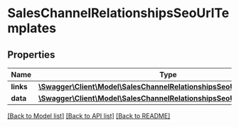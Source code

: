 # SalesChannelRelationshipsSeoUrlTemplates

## Properties
Name | Type | Description | Notes
------------ | ------------- | ------------- | -------------
**links** | [**\Swagger\Client\Model\SalesChannelRelationshipsSeoUrlTemplatesLinks**](SalesChannelRelationshipsSeoUrlTemplatesLinks.md) |  | [optional] 
**data** | [**\Swagger\Client\Model\SalesChannelRelationshipsSeoUrlTemplatesData[]**](SalesChannelRelationshipsSeoUrlTemplatesData.md) |  | [optional] 

[[Back to Model list]](../../README.md#documentation-for-models) [[Back to API list]](../../README.md#documentation-for-api-endpoints) [[Back to README]](../../README.md)


